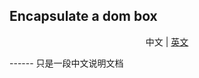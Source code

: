 ## Encapsulate a dom box
<p align="center">
  <span>中文</span> |
  <a href="https://github.com/yingjieweb/dombox/tree/master/lang/english">英文</a>
</p>
------
只是一段中文说明文档